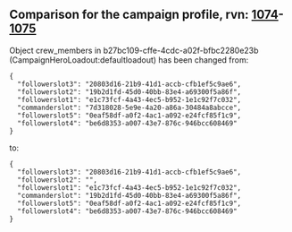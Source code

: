## Comparison for the campaign profile, rvn: [1074](https://github.com/PRO100KatYT/FortniteProfileRevisions/tree/main/profiles/campaign/1074%20campaign.json)-[1075](https://github.com/PRO100KatYT/FortniteProfileRevisions/tree/main/profiles/campaign/1075%20campaign.json)

Object crew_members in b27bc109-cffe-4cdc-a02f-bfbc2280e23b (CampaignHeroLoadout:defaultloadout) has been changed from:

```
{
  "followerslot3": "20803d16-21b9-41d1-accb-cfb1ef5c9ae6",
  "followerslot2": "19b2d1fd-45d0-40bb-83e4-a69300f5a86f",
  "followerslot1": "e1c73fcf-4a43-4ec5-b952-1e1c92f7c032",
  "commanderslot": "7d318028-5e9e-4a20-a86a-30484a8abcce",
  "followerslot5": "0eaf58df-a0f2-4ac1-a092-e24fcf85f1c9",
  "followerslot4": "be6d8353-a007-43e7-876c-946bcc608469"
}
```

to:

```
{
  "followerslot3": "20803d16-21b9-41d1-accb-cfb1ef5c9ae6",
  "followerslot2": "",
  "followerslot1": "e1c73fcf-4a43-4ec5-b952-1e1c92f7c032",
  "commanderslot": "19b2d1fd-45d0-40bb-83e4-a69300f5a86f",
  "followerslot5": "0eaf58df-a0f2-4ac1-a092-e24fcf85f1c9",
  "followerslot4": "be6d8353-a007-43e7-876c-946bcc608469"
}
```

<br><br>
